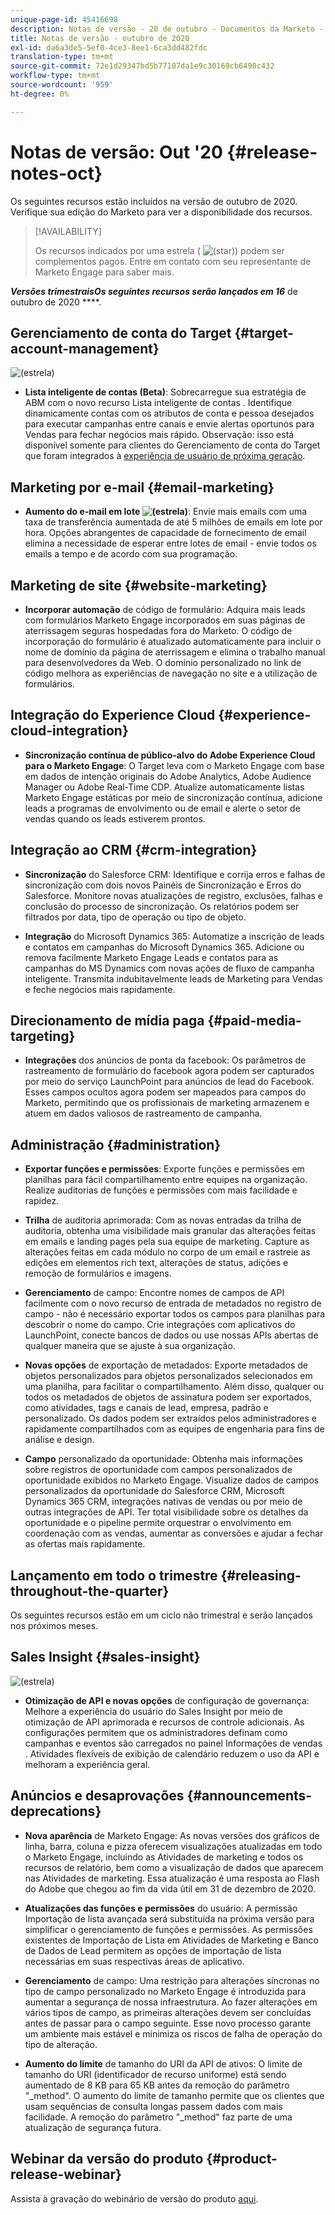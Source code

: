 ```yaml
---
unique-page-id: 45416698
description: Notas de versão - 20 de outubro - Documentos da Marketo - Documentação do produto
title: Notas de versão - outubro de 2020
exl-id: da6a3de5-5ef0-4ce3-8ee1-6ca3dd482fdc
translation-type: tm+mt
source-git-commit: 72e1d29347bd5b77107da1e9c30169cb6490c432
workflow-type: tm+mt
source-wordcount: '959'
ht-degree: 0%

---
```


# Notas de versão: Out &#39;20 {#release-notes-oct}

Os seguintes recursos estão incluídos na versão de outubro de 2020. Verifique sua edição do Marketo para ver a disponibilidade dos recursos.

>[!AVAILABILITY]
>
>Os recursos indicados por uma estrela ( ![(star)](assets/star-yellow.svg)) podem ser complementos pagos. Entre em contato com seu representante de Marketo Engage para saber mais.

**_Versões trimestraisOs seguintes recursos serão lançados em 16_** de outubro de 2020 ****.

## Gerenciamento de conta do Target {#target-account-management}

![(estrela)](assets/star-yellow.svg)

* **Lista inteligente de contas (Beta)**: Sobrecarregue sua estratégia de ABM com o novo recurso Lista inteligente de contas . Identifique dinamicamente contas com os atributos de conta e pessoa desejados para executar campanhas entre canais e envie alertas oportunos para Vendas para fechar negócios mais rápido. Observação: isso está disponível somente para clientes do Gerenciamento de conta do Target que foram integrados à [experiência de usuário de próxima geração](https://nation.marketo.com/t5/Employee-Blogs/The-Next-Generation-Marketo-Engage-Experience/ba-p/304205).

## Marketing por e-mail {#email-marketing}

* **Aumento do e-mail em lote  ![(estrela)](assets/star-yellow.svg)**: Envie mais emails com uma taxa de transferência aumentada de até 5 milhões de emails em lote por hora. Opções abrangentes de capacidade de fornecimento de email elimina a necessidade de esperar entre lotes de email - envie todos os emails a tempo e de acordo com sua programação.

## Marketing de site {#website-marketing}

* **Incorporar automação** de código de formulário: Adquira mais leads com formulários Marketo Engage incorporados em suas páginas de aterrissagem seguras hospedadas fora do Marketo. O código de incorporação do formulário é atualizado automaticamente para incluir o nome de domínio da página de aterrissagem e elimina o trabalho manual para desenvolvedores da Web. O domínio personalizado no link de código melhora as experiências de navegação no site e a utilização de formulários.

## Integração do Experience Cloud {#experience-cloud-integration}

* **Sincronização contínua de público-alvo do Adobe Experience Cloud para o Marketo Engage**: O Target leva com o Marketo Engage com base em dados de intenção originais do Adobe Analytics, Adobe Audience Manager ou Adobe Real-Time CDP. Atualize automaticamente listas Marketo Engage estáticas por meio de sincronização contínua, adicione leads a programas de envolvimento ou de email e alerte o setor de vendas quando os leads estiverem prontos.

## Integração ao CRM {#crm-integration}

* **Sincronização** do Salesforce CRM: Identifique e corrija erros e falhas de sincronização com dois novos Painéis de Sincronização e Erros do Salesforce. Monitore novas atualizações de registro, exclusões, falhas e conclusão do processo de sincronização. Os relatórios podem ser filtrados por data, tipo de operação ou tipo de objeto.

* **Integração** do Microsoft Dynamics 365: Automatize a inscrição de leads e contatos em campanhas do Microsoft Dynamics 365. Adicione ou remova facilmente Marketo Engage Leads e contatos para as campanhas do MS Dynamics com novas ações de fluxo de campanha inteligente. Transmita indubitavelmente leads de Marketing para Vendas e feche negócios mais rapidamente.

## Direcionamento de mídia paga {#paid-media-targeting}

* **Integrações** dos anúncios de ponta da facebook: Os parâmetros de rastreamento de formulário do facebook agora podem ser capturados por meio do serviço LaunchPoint para anúncios de lead do Facebook. Esses campos ocultos agora podem ser mapeados para campos do Marketo, permitindo que os profissionais de marketing armazenem e atuem em dados valiosos de rastreamento de campanha.

## Administração {#administration}

* **Exportar funções e permissões**: Exporte funções e permissões em planilhas para fácil compartilhamento entre equipes na organização. Realize auditorias de funções e permissões com mais facilidade e rapidez.

* **Trilha** de auditoria aprimorada: Com as novas entradas da trilha de auditoria, obtenha uma visibilidade mais granular das alterações feitas em emails e landing pages pela sua equipe de marketing. Capture as alterações feitas em cada módulo no corpo de um email e rastreie as edições em elementos rich text, alterações de status, adições e remoção de formulários e imagens.

* **Gerenciamento** de campo: Encontre nomes de campos de API facilmente com o novo recurso de entrada de metadados no registro de campo - não é necessário exportar todos os campos para planilhas para descobrir o nome do campo. Crie integrações com aplicativos do LaunchPoint, conecte bancos de dados ou use nossas APIs abertas de qualquer maneira que se ajuste à sua organização.

* **Novas opções** de exportação de metadados: Exporte metadados de objetos personalizados para objetos personalizados selecionados em uma planilha, para facilitar o compartilhamento. Além disso, qualquer ou todos os metadados de objetos de assinatura podem ser exportados, como atividades, tags e canais de lead, empresa, padrão e personalizado. Os dados podem ser extraídos pelos administradores e rapidamente compartilhados com as equipes de engenharia para fins de análise e design.

* **Campo** personalizado da oportunidade: Obtenha mais informações sobre registros de oportunidade com campos personalizados de oportunidade exibidos no Marketo Engage. Visualize dados de campos personalizados da oportunidade do Salesforce CRM, Microsoft Dynamics 365 CRM, integrações nativas de vendas ou por meio de outras integrações de API. Ter total visibilidade sobre os detalhes da oportunidade e o pipeline permite orquestrar o envolvimento em coordenação com as vendas, aumentar as conversões e ajudar a fechar as ofertas mais rapidamente.

## Lançamento em todo o trimestre {#releasing-throughout-the-quarter}

Os seguintes recursos estão em um ciclo não trimestral e serão lançados nos próximos meses.

## Sales Insight {#sales-insight}

![(estrela)](assets/star-yellow.svg)

* **Otimização de API e novas opções** de configuração de governança: Melhore a experiência do usuário do Sales Insight por meio de otimização de API aprimorada e recursos de controle adicionais. As configurações permitem que os administradores definam como campanhas e eventos são carregados no painel Informações de vendas . Atividades flexíveis de exibição de calendário reduzem o uso da API e melhoram a experiência geral.

## Anúncios e desaprovações {#announcements-deprecations}

* **Nova aparência** de Marketo Engage: As novas versões dos gráficos de linha, barra, coluna e pizza oferecem visualizações atualizadas em todo o Marketo Engage, incluindo as Atividades de marketing e todos os recursos de relatório, bem como a visualização de dados que aparecem nas Atividades de marketing. Essa atualização é uma resposta ao Flash do Adobe que chegou ao fim da vida útil em 31 de dezembro de 2020.

* **Atualizações das funções e permissões** do usuário: A permissão Importação de lista avançada será substituída na próxima versão para simplificar o gerenciamento de funções e permissões. As permissões existentes de Importação de Lista em Atividades de Marketing e Banco de Dados de Lead permitem as opções de importação de lista necessárias em suas respectivas áreas de aplicativo.

* **Gerenciamento** de campo: Uma restrição para alterações síncronas no tipo de campo personalizado no Marketo Engage é introduzida para aumentar a segurança de nossa infraestrutura. Ao fazer alterações em vários tipos de campo, as primeiras alterações devem ser concluídas antes de passar para o campo seguinte. Esse novo processo garante um ambiente mais estável e minimiza os riscos de falha de operação do tipo de alteração.

* **Aumento do limite** de tamanho do URI da API de ativos: O limite de tamanho do URI (identificador de recurso uniforme) está sendo aumentado de 8 KB para 65 KB antes da remoção do parâmetro &quot;_method&quot;. O aumento do limite de tamanho permite que os clientes que usam sequências de consulta longas passem dados com mais facilidade. A remoção do parâmetro &quot;_method&quot; faz parte de uma atualização de segurança futura.

## Webinar da versão do produto {#product-release-webinar}

Assista à gravação do webinário de versão do produto [aqui](https://engage.marketo.com/Oct_20_Release_OnDemand.html).
